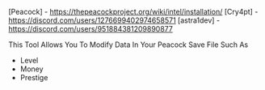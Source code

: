 [Peacock] - https://thepeacockproject.org/wiki/intel/installation/
[Cry4pt] - https://discord.com/users/1276699402974658571
[astra1dev] - https://discord.com/users/951884381209890877

This Tool Allows You To Modify Data In Your Peacock Save File Such As

- Level
- Money
- Prestige

